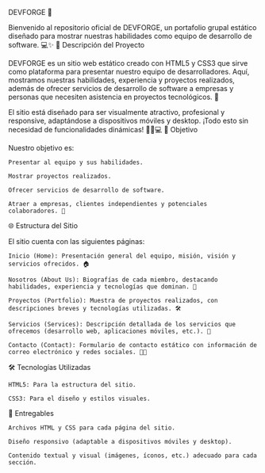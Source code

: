 DEVFORGE 🌟

Bienvenido al repositorio oficial de DEVFORGE, un portafolio grupal estático diseñado para mostrar nuestras habilidades como equipo de desarrollo de software. 💻✨
📌 Descripción del Proyecto

DEVFORGE es un sitio web estático creado con HTML5 y CSS3 que sirve como plataforma para presentar nuestro equipo de desarrolladores. Aquí, mostramos nuestras habilidades, experiencia y proyectos realizados, además de ofrecer servicios de desarrollo de software a empresas y personas que necesiten asistencia en proyectos tecnológicos. 🚀

El sitio está diseñado para ser visualmente atractivo, profesional y responsive, adaptándose a dispositivos móviles y desktop. ¡Todo esto sin necesidad de funcionalidades dinámicas! 🎨📱💻
🎯 Objetivo

Nuestro objetivo es:

    Presentar al equipo y sus habilidades.

    Mostrar proyectos realizados.

    Ofrecer servicios de desarrollo de software.

    Atraer a empresas, clientes independientes y potenciales colaboradores. 🤝

🌐 Estructura del Sitio

El sitio cuenta con las siguientes páginas:

    Inicio (Home): Presentación general del equipo, misión, visión y servicios ofrecidos. 🏠

    Nosotros (About Us): Biografías de cada miembro, destacando habilidades, experiencia y tecnologías que dominan. 👥

    Proyectos (Portfolio): Muestra de proyectos realizados, con descripciones breves y tecnologías utilizadas. 🛠️

    Servicios (Services): Descripción detallada de los servicios que ofrecemos (desarrollo web, aplicaciones móviles, etc.). 💼

    Contacto (Contact): Formulario de contacto estático con información de correo electrónico y redes sociales. 📧📱

🛠️ Tecnologías Utilizadas

    HTML5: Para la estructura del sitio.

    CSS3: Para el diseño y estilos visuales.

📂 Entregables

    Archivos HTML y CSS para cada página del sitio.

    Diseño responsivo (adaptable a dispositivos móviles y desktop).

    Contenido textual y visual (imágenes, íconos, etc.) adecuado para cada sección.
